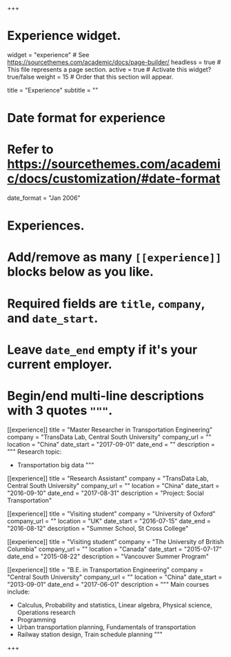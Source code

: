 +++
# Experience widget.
widget = "experience"  # See https://sourcethemes.com/academic/docs/page-builder/
headless = true  # This file represents a page section.
active = true  # Activate this widget? true/false
weight = 15  # Order that this section will appear.

title = "Experience"
subtitle = ""

# Date format for experience
#   Refer to https://sourcethemes.com/academic/docs/customization/#date-format
date_format = "Jan 2006"

# Experiences.
#   Add/remove as many `[[experience]]` blocks below as you like.
#   Required fields are `title`, `company`, and `date_start`.
#   Leave `date_end` empty if it's your current employer.
#   Begin/end multi-line descriptions with 3 quotes `"""`.
[[experience]]
  title = "Master Researcher in Transportation Engineering"
  company = "TransData Lab, Central South University"
  company_url = ""
  location = "China"
  date_start = "2017-09-01"
  date_end = ""
  description = """
  Research topic:
  
  * Transportation big data
  """

[[experience]]
  title = "Research Assistant"
  company = "TransData Lab, Central South University"
  company_url = ""
  location = "China"
  date_start = "2016-09-10"
  date_end = "2017-08-31"
  description = "Project: Social Transportation"

[[experience]]
  title = "Visiting student"
  company = "University of Oxford"
  company_url = ""
  location = "UK"
  date_start = "2016-07-15"
  date_end = "2016-08-12"
  description = "Summer School, St Cross College"

[[experience]]
  title = "Visiting student"
  company = "The University of British Columbia"
  company_url = ""
  location = "Canada"
  date_start = "2015-07-17"
  date_end = "2015-08-22"
  description = "Vancouver Summer Program"

[[experience]]
  title = "B.E. in Transportation Engineering"
  company = "Central South University"
  company_url = ""
  location = "China"
  date_start = "2013-09-01"
  date_end = "2017-06-01"
  description = """
  Main courses include:
  
  * Calculus, Probability and statistics, Linear algebra, Physical science, Operations research
  * Programming
  * Urban transportation planning, Fundamentals of transportation
  * Railway station design, Train schedule planning
  """

+++
